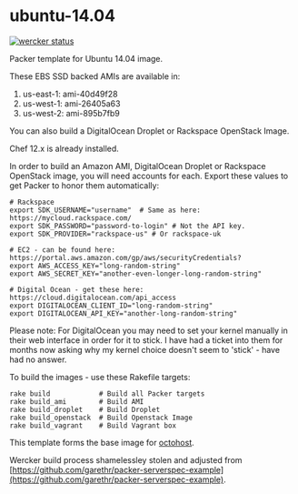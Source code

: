 ubuntu-14.04
=================

[![wercker status](https://app.wercker.com/status/f2b4672ad600e859f9209a67a8b0f5c6/m "wercker status")](https://app.wercker.com/project/bykey/f2b4672ad600e859f9209a67a8b0f5c6)

Packer template for Ubuntu 14.04 image.

These EBS SSD backed AMIs are available in:

1. us-east-1: ami-40d49f28
2. us-west-1: ami-26405a63
3. us-west-2: ami-895b7fb9

You can also build a DigitalOcean Droplet or Rackspace OpenStack Image.

Chef 12.x is already installed.

In order to build an Amazon AMI, DigitalOcean Droplet or Rackspace OpenStack image, you will need accounts for each. Export these values to get Packer to honor them automatically:

    # Rackspace
    export SDK_USERNAME="username"  # Same as here: https://mycloud.rackspace.com/
    export SDK_PASSWORD="password-to-login" # Not the API key.
    export SDK_PROVIDER="rackspace-us" # Or rackspace-uk

    # EC2 - can be found here: https://portal.aws.amazon.com/gp/aws/securityCredentials?
    export AWS_ACCESS_KEY="long-random-string"
    export AWS_SECRET_KEY="another-even-longer-long-random-string"

    # Digital Ocean - get these here: https://cloud.digitalocean.com/api_access
    export DIGITALOCEAN_CLIENT_ID="long-random-string"
    export DIGITALOCEAN_API_KEY="another-long-random-string"

Please note: For DigitalOcean you may need to set your kernel manually in their web interface in order for it to stick. I have had a ticket into them for months now asking why my kernel choice doesn't seem to 'stick' - have had no answer.

To build the images - use these Rakefile targets:

    rake build            # Build all Packer targets
    rake build_ami        # Build AMI
    rake build_droplet    # Build Droplet
    rake build_openstack  # Build Openstack Image
    rake build_vagrant    # Build Vagrant box

This template forms the base image for [octohost](http://www.octohost.io).

Wercker build process shamelessley stolen and adjusted from [https://github.com/garethr/packer-serverspec-example](https://github.com/garethr/packer-serverspec-example).
